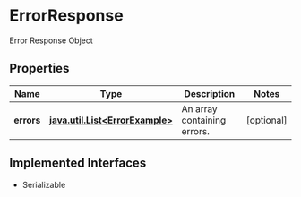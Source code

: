 

# ErrorResponse

Error Response Object

## Properties

Name | Type | Description | Notes
------------ | ------------- | ------------- | -------------
**errors** | [**java.util.List&lt;ErrorExample&gt;**](ErrorExample.md) | An array containing errors. |  [optional]


## Implemented Interfaces

* Serializable


